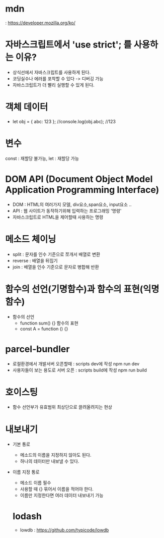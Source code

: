 # mdn 
  : https://developer.mozilla.org/ko/
# 자바스크립트에서 'use strict'; 를 사용하는 이유?
- 상식선에서 자바스크립트를 사용하게 된다.
- 코딩실수나 에러를 포착할 수 있다 -> 디버깅 가능
- 자바스크립트가 더 빨리 실행할 수 있게 된다.

# 객체 데이터
- let obj = { abc: 123 }; //console.log(obj.abc); //123

# 변수
 const : 재할당 불가능, let : 재할당 가능

# DOM API (Document Object Model Application Programming Interface)
- DOM : HTML의 여러가지 모델, div요소,span요소, input요소 ..
- API : 웹 사이트가 동작하기위해 입력하는 프로그래밍 '명령'
- 자바스크립트로 HTML을 제어할때 사용하는 명령

# 메소드 체이닝
- split : 문자를 인수 기준으로 쪼개서 배열로 변환
- reverse : 배열을 뒤집기
- join : 배열을 인수 기준으로 문자로 병합해 반환

# 함수의 선언(기명함수)과 함수의 표현(익명함수)
- 함수의 선언
  - function sum() {}
함수의 표현
  - const A = function () {}

# parcel-bundler
- 로컬환경에서 개발서버 오픈할때 : scripts dev에 작성 npm run dev
- 사용자들이 보는 용도로 서버 오픈 : scripts build에 작성 npm run build

# 호이스팅
- 함수 선언부가 유효범위 최상단으로 끌려올려지는 현상

# 내보내기
- 기본 통로
  - 메소드의 이름을 지정하지 않아도 된다.
  - 하나의 데이터만 내보낼 수 있다.
- 이름 지정 통로 
  - 메소드 이름 필수
  - 사용할 때 {} 묶어서 이름을 적어야 한다.
  - 이름만 지정한다면 여러 데이터 내보내기 가능

  # lodash
  - lowdb : https://github.com/typicode/lowdb